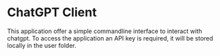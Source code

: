 # ChatGPT Client

This application offer a simple commandline interface to interact with chatgpt. To access the application an API key is required, it will be stored locally in the user folder.
